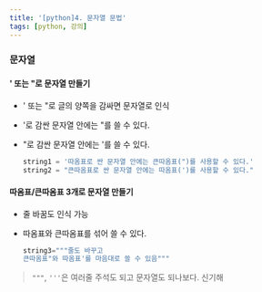```yaml
---
title: '[python]4. 문자열 문법'
tags: [python, 강의]
---
```


### 문자열

#### ' 또는 "로 문자열 만들기

- ' 또는 "로 글의 양쪽을 감싸면 문자열로 인식

- '로 감싼 문자열 안에는 "를 쓸 수 있다.

- "로 감싼 문자열 안에는 '를 쓸 수 있다.

  ```python
  string1 = '따옴표로 싼 문자열 안에는 큰따옴표(")를 사용할 수 있다.'
  string2 = "큰따옴표로 싼 문자열 안에는 따옴표(')를 사용할 수 있다."
  ```

#### 따옴표/큰따옴표 3개로 문자열 만들기

- 줄 바꿈도 인식 가능

- 따옴표와 큰따옴표를 섞어 쓸 수 있다.

  ```python
  string3="""줄도 바꾸고
  큰따옴표"와 따옴표'를 마음대로 쓸 수 있음"""
  ```

> `"""`, `'''`은 여러줄 주석도 되고 문자열도 되나보다. 신기해
